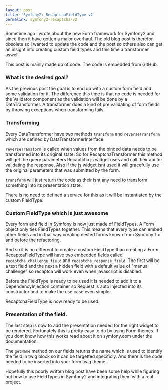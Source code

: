 ```yaml
---
layout: post
title: 'Symfony2: RecaptchaFieldType v2'
permalink: symfony2-recaptcha-v2
---
```


Sometime ago i wrote about the new Form framework for Symfony2 and since then it have gotten a major
overhaul. The old blog post is therefor obsolete so i wanted to update the code and the post so others
also can get an insight into creating custom field types and this time a transformer aswell.

This post is mainly made up of code. The code is embedded from GitHub.

### What is the desired goal?

As the previous post the goal is to end up with a custom form field and some validation for it. 
The difference this time is that no code is needed for the Validator component as the validation
will be done by a DataTransformer. A transformer does a kind of pre validating of form fields by
throwing exceptions when transforming fails.

### Transforming

Every DataTransformer have two methods `transform` and `reverseTransform` which are defined by 
DataTransformerInterface.

`reverseTransform` is called when values from the binded data needs to be transformed into its original
state. So for RecaptchaTransformer this method will get the query parameters Recaptcha js widget uses
and call their api for validating the response. Also if the js widget isnt used it will gracefully
use the original parameters that was submitted by the form.

`transform` will just return the code as their isnt any need to transform something into its presentation
state.

<script src="https://gist.github.com/962347.js?file=RecaptchaTransformer.php"></script>

There is no need to defined a service for this as it will be instantiated by the custom FieldType.

### Custom FieldType which is just awesome

Every form and field in Symfony is now just made of FieldTypes. A Form object only ties FieldTypes
together. This means that every type can embed other fields and in that way creating nested forms
known from Symfony 1.x and before the refactoring.

And so it is no different to create a custom FieldType than creating a Form. RecaptcaFieldType will
have two embedded fields called `recaptcha_challenge_field` and `recaptcha_response_field`. The first
will be a text field and the next a hidden field with a default value of "manual challenge" so recaptca
will work even when javascript is disabled.

<script src="https://gist.github.com/962347.js?file=RecaptchaType.php"></script>

Before the FieldType is ready to be used it is needed to add it to a DependencyInjection container
so Request is auto injected into its constructor and to make the use case even simpler.

<script src="https://gist.github.com/962347.js?file=gaming.xml"></script>

RecaptchaFieldType is now ready to be used.

<script src="https://gist.github.com/962347.js?file=example.php"></script>

### Presentation of the field.

The last step is now to add the presentation needed for the right widget to be rendered.
Fortunately this is pretty easy to do by using Form themes. If you dont know how this works read about
it on symfony.com under the documentation.

The `getName` method on our fields returns the name which is used to identify the field in twig block
so it can be targetted specificly. And there is the code needed to be inserted into your form twig theme.

<script src="https://gist.github.com/962347.js?file=recaptcha.html.twig"></script>

Hopefully this poorly written blog post have been some help while figuring out how to use FieldTypes
in Symfony2 and integrating them with a real project.
